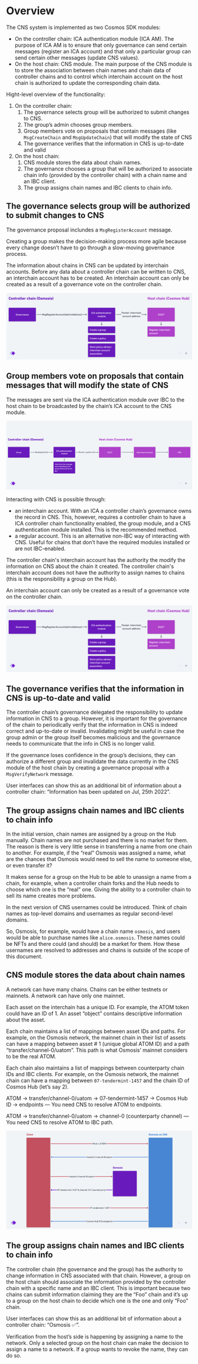 # Overview

The CNS system is implemented as two Cosmos SDK modules:

- On the controller chain: ICA authentication module (ICA AM). The purpose of ICA AM is to ensure that only governance can send certain messages (register an ICA account) and that only a particular group can send certain other messages (update CNS values).
- On the host chain: CNS module. The main purpose of the CNS module is to store the association between chain names and chain data of controller chains and to control which interchain account on the host chain is authorized to update the corresponding chain data.

Hight-level overview of the functionality:

1. On the controller chain:
    1. The governance selects group will be authorized to submit changes to CNS.
    2. The group’s admin chooses group members.
    3. Group members vote on proposals that contain messages (like `MsgCreateChain` and `MsgUpdateChain`) that will modify the state of CNS
    4. The governance verifies that the information in CNS is up-to-date and valid
2. On the host chain:
    1. CNS module stores the data about chain names.
    2. The governance chooses a group that will be authorized to associate chain info (provided by the controller chain) with a chain name and an IBC client.
    3. The group assigns chain names and IBC clients to chain info.

## The governance selects group will be authorized to submit changes to CNS

The governance proposal inclundes a `MsgRegisterAccount` message.

Creating a group makes the decision-making process more agile because every change doesn’t have to go through a slow-moving governance process.

The information about chains in CNS can be updated by interchain accounts. Before any data about a controller chain can be written to CNS, an interchain account has to be created. An interchain account can only be created as a result of a governance vote on the controller chain.

[![](../assets/registering-ica.png)](https://whimsical.com/VFCP16ja6B7kvkTSXhGW89)


## Group members vote on proposals that contain messages that will modify the state of CNS

The messages are sent via the ICA authentication module over IBC to the host chain to be broadcasted by the chain’s ICA account to the CNS module.

[![](/assets/updating.png)](https://whimsical.com/update-cns-object-values-7sAa35dBMxv41NDZxNPcYw)

Interacting with CNS is possible through:

- an interchain account. With an ICA a controller chain’s governance owns the record in CNS. This, however, requires a controller chain to have a ICA controller chain functionality enabled, the group module, and a CNS authentication module installed. This is the recommended method.
- a regular account. This is an alternative non-IBC way of interacting with CNS. Useful for chains that don’t have the required modules installed or are not IBC-enabled.

The controller chain's interchain account has the authority the modify the information on CNS about the chain it created. The controller chain's interchain account does not have the authority to assign names to chains (this is the responsibility a group on the Hub).

An interchain account can only be created as a result of a governance vote on the controller chain.

[![](../assets/registering-ica.png)](https://whimsical.com/VFCP16ja6B7kvkTSXhGW89)

## The governance verifies that the information in CNS is up-to-date and valid

The controller chain’s governance delegated the responsibility to update information in CNS to a group. However, it is important for the governance of the chain to periodically verify that the information in CNS is indeed correct and up-to-date or invalid. Invalidating might be useful in case the group admin or the group itself becomes malicious and the governance needs to communicate that the info in CNS is no longer valid.

If the governance loses confidence in the group’s decisions, they can authorize a different group and invalidate the data currently in the CNS module of the host chain by creating a governance proposal with a `MsgVerifyNetwork` message.

User interfaces can show this as an additional bit of information about a controller chain: “Information has been updated on Jul, 25th 2022”.

## The group assigns chain names and IBC clients to chain info

In the initial version, chain names are assigned by a group on the Hub manually. Chain names are not purchased and there is no market for them. The reason is there is very little sense in transferring a name from one chain to another. For example, if the “real” Osmosis was assigned a name, what are the chances that Osmosis would need to sell the name to someone else, or even transfer it?

It makes sense for a group on the Hub to be able to unassign a name from a chain, for example, when a controller chain forks and the Hub needs to choose which one is the “real” one. Giving the ability to a controller chain to sell its name creates more problems.

In the next version of CNS usernames could be introduced. Think of chain names as top-level domains and usernames as regular second-level domains.

So, Osmosis, for example, would have a chain name `osmosis`, and users would be able to purchase names like `alice.osmosis`. These names could be NFTs and there could (and should) be a market for them. How these usernames are resolved to addresses and chains is outside of the scope of this document.

## CNS module stores the data about chain names

A network can have many chains. Chains can be either testnets or mainnets. A network can have only one mainnet.

Each asset on the interchain has a unique ID. For example, the ATOM token could have an ID of 1. An asset “object” contains descriptive information about the asset.

Each chain maintains a list of mappings between asset IDs and paths. For example, on the Osmosis network, the mainnet chain in their list of assets can have a mapping between asset # 1 (unique global ATOM ID) and a path “transfer/channel-0/uatom”. This path is what Osmosis’ mainnet considers to be the real ATOM.

Each chain also maintains a list of mappings between counterparty chain IDs and IBC clients. For example, on the Osmosis network, the mainnet chain can have a mapping between `07-tendermint-1457` and the chain ID of Cosmos Hub (let’s say 2).

ATOM → transfer/channel-0/uatom → 07-tendermint-1457 → Cosmos Hub ID → endpoints — You need CNS to resolve ATOM to endpoints.

ATOM → transfer/channel-0/uatom → channel-0 (counterparty channel) — You need CNS to resolve ATOM to IBC path.

[![](/assets/high-level.png)](https://whimsical.com/KN18gj3PgsziNvke2vXY1y)

## The group assigns chain names and IBC clients to chain info

The controller chain (the governance and the group) has the authority to change information in CNS associated with that chain. However, a group on the host chain should associate the information provided by the controller chain with a specific name and an IBC client. This is important because two chains can submit information claiming they are the “Foo” chain and it’s up to a group on the host chain to decide which one is the one and only “Foo” chain.

User interfaces can show this as an additional bit of information about a controller chain: “Osmosis ✅”.

Verification from the host’s side is happening by assigning a name to the network. Only a selected group on the host chain can make the decision to assign a name to a network. If a group wants to revoke the name, they can do so.

